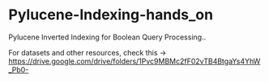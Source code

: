 # Pylucene-Indexing-hands_on
Pylucene Inverted Indexing for Boolean Query Processing..

For datasets and other resources, check this -> https://drive.google.com/drive/folders/1Pvc9MBMc2fF02vTB4BtgaYs4YhW_Pb0-
